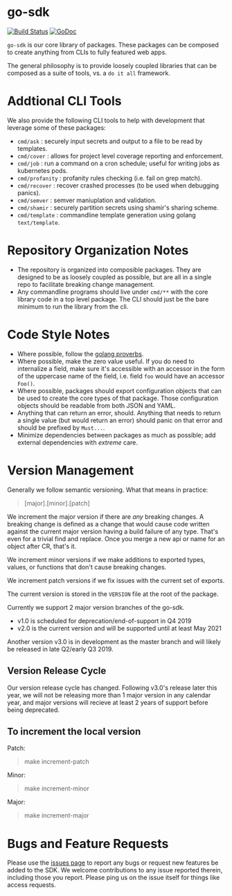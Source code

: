 go-sdk
======

[![Build Status](https://circleci.com/gh/blend/go-sdk.svg?style=shield)](https://circleci.com/gh/blend/go-sdk)
[![GoDoc](https://godoc.org/github.com/blend/go-sdk?status.svg)](https://godoc.org/github.com/blend/go-sdk)

`go-sdk` is our core library of packages. These packages can be composed to create anything from CLIs to fully featured web apps.

The general philosophy is to provide loosely coupled libraries that can be composed as a suite of tools, vs. a `do it all` framework.

# Addtional CLI Tools

We also provide the following CLI tools to help with development that leverage some of these packages:

- `cmd/ask` : securely input secrets and output to a file to be read by templates.
- `cmd/cover` : allows for project level coverage reporting and enforcement.
- `cmd/job` : run a command on a cron schedule; useful for writing jobs as kubernetes pods.
- `cmd/profanity` : profanity rules checking (i.e. fail on grep match).
- `cmd/recover` : recover crashed processes (to be used when debugging panics).
- `cmd/semver` : semver maniuplation and validation.
- `cmd/shamir` : securely partition secrets using shamir's sharing scheme.
- `cmd/template` : commandline template generation using golang `text/template`.

# Repository Organization Notes

- The repository is organized into composible packages. They are designed to be as loosely coupled as possible, but are all in a single repo to facilitate breaking change management.
- Any commandline programs should live under `cmd/**` with the core library code in a top level package. The CLI should just be the bare minimum to run the library from the cli.

# Code Style Notes

- Where possible, follow the [golang proverbs](https://go-proverbs.github.io/).
- Where possible, make the zero value useful. If you do need to internalize a field, make sure it's accessible with an accessor in the form of the uppercase name of the field, i.e. field `foo` would have an accessor `Foo()`.
- Where possible, packages should export configuration objects that can be used to create the core types of that package. Those configuration objects should be readable from both JSON and YAML.
- Anything that can return an error, should. Anything that needs to return a single value (but would return an error) should panic on that error and should be prefixed by `Must...`.
- Minimize dependencies between packages as much as possible; add external dependencies with *extreme* care.

# Version Management

Generally we follow semantic versioning. What that means in practice:

> [major].[minor].[patch]

We increment the major version if there are *any* breaking changes. A breaking change is defined as a change that would cause code written against the current major version having a build failure of any type. That's even for a trivial find and replace. Once you merge a new api or name for an object after CR, that's it.

We increment minor versions if we make additions to exported types, values, or functions that don't cause breaking changes.

We increment patch versions if we fix issues with the current set of exports.

The current version is stored in the `VERSION` file at the root of the package.

Currently we support 2 major version branches of the go-sdk.

- v1.0 is scheduled for deprecation/end-of-support in Q4 2019
- v2.0 is the current version and will be supported until at least May 2021

Another version v3.0 is in development as the master branch and will likely be released in late Q2/early Q3 2019.

## Version Release Cycle

Our version release cycle has changed. Following v3.0's release later this year, we will not be releasing more than 1 major version in any calendar year, and major versions will recieve at least 2 years of support before being deprecated.

## To increment the local version

Patch:
> make increment-patch

Minor:
> make increment-minor

Major:
> make increment-major

# Bugs and Feature Requests

Please use the [issues page](https://github.com/blend/go-sdk/issues) to report any bugs or request new features be added to the SDK. We welcome contributions to any issue reported therein, including those you report. Please ping us on the issue itself for things like access requests.